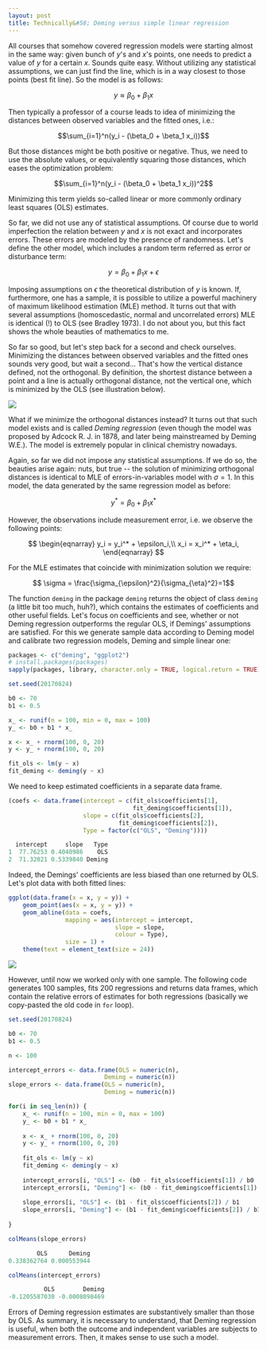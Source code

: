 ```yaml
---
layout: post
title: Technically&#58; Deming versus simple linear regression
---
```


All courses that somehow covered regression models were starting almost in the same way: given bunch of $y$'s and $x$'s points, one needs to predict a value of $y$ for a certain $x$. Sounds quite easy. Without utilizing any statistical assumptions, we can just find the line, which is in a way closest to those points (best fit line). So the model is as follows:

$$y \approx \beta_0 + \beta_1 x$$

Then typically a professor of a course leads to idea of minimizing the distances between observed variables and the fitted ones, i.e.:

$$\sum_{i=1}^n(y_i - (\beta_0 + \beta_1 x_i))$$

But those distances might be both positive or negative. Thus, we need to use the absolute values, or equivalently squaring those distances, which eases the optimization problem:

$$\sum_{i=1}^n(y_i - (\beta_0 + \beta_1 x_i))^2$$

Minimizing this term yields so-called linear or more commonly ordinary least squares (OLS) estimates.

So far, we did not use any of statistical assumptions. Of course due to world imperfection the relation between $y$ and $x$ is not exact and incorporates errors. These errors are modeled by the presence of randomness. Let's define the other model, which includes a random term referred as error or disturbance term: 

$$y = \beta_0 + \beta_1 x + \epsilon$$

Imposing assumptions on $\epsilon$ the theoretical distribution of $y$ is known. If, furthermore, one has a sample, it is possible to utilize a powerful machinery of maximum likelihood estimation (MLE) method. It turns out that with several assumptions (homoscedastic, normal and uncorrelated errors) MLE is identical (!) to OLS (see Bradley 1973). I do not about you, but this fact shows the whole beauties of mathematics to me.

So far so good, but let's step back for a second and check ourselves. Minimizing the distances between observed variables and the fitted ones sounds very good, but wait a second... That's how the vertical distance defined, not the orthogonal. By definition, the shortest distance between a point and a line is actually orthogonal distance, not the vertical one, which is minimized by the OLS (see illustration below).

![](https://irudnyts.github.io/images/posts/2017-08-24-technically-deming-versus-simple-linear-regression/v_vs_o.png)

What if we minimize the orthogonal distances instead? It turns out that such model exists and is called *Deming regression* (even though the model was proposed by Adcock R. J. in 1878, and later being mainstreamed by Deming W.E.). The model is extremely popular in clinical chemistry nowadays.

Again, so far we did not impose any statistical assumptions. If we do so, the beauties arise again: nuts, but true -- the solution of minimizing orthogonal distances is identical to MLE of errors-in-variables model with $\sigma = 1$. In this model, the data generated by the same regression model as before: 

$$y^* = \beta_0 + \beta_1 x^*$$

However, the observations include measurement error, i.e. we observe the following points:

$$
\begin{eqnarray}
y_i = y_i^* + \epsilon_i,\\
x_i = x_i^* + \eta_i,
\end{eqnarray}
$$

For the MLE estimates that coincide with minimization solution we require: 

$$ \sigma = \frac{\sigma_{\epsilon}^2}{\sigma_{\eta}^2}=1$$

The function `deming` in the package `deming` returns the object of class `deming` (a little bit too much, huh?), which contains the estimates of coefficients and other useful fields. Let's focus on coefficients and see, whether or not Deming regression outperforms the regular OLS, if Demings' assumptions are satisfied. For this we generate sample data according to Deming model and calibrate two regression models, Deming and simple linear one:

```r
packages <- c("deming", "ggplot2")
# install.packages(packages)
sapply(packages, library, character.only = TRUE, logical.return = TRUE)

set.seed(20170824)

b0 <- 70
b1 <- 0.5

x_ <- runif(n = 100, min = 0, max = 100)
y_ <- b0 + b1 * x_

x <- x_ + rnorm(100, 0, 20)
y <- y_ + rnorm(100, 0, 20)

fit_ols <- lm(y ~ x)
fit_deming <- deming(y ~ x)
```
We need to keep estimated coefficients in a separate data frame.

```r
(coefs <- data.frame(intercept = c(fit_ols$coefficients[1], 
                                   fit_deming$coefficients[1]),
                     slope = c(fit_ols$coefficients[2],
                               fit_deming$coefficients[2]),
                     Type = factor(c("OLS", "Deming"))))
```
```r
  intercept     slope   Type
1  77.76253 0.4040986    OLS
2  71.32021 0.5339840 Deming
```

Indeed, the Demings' coefficients are less biased than one returned by OLS. Let's plot data with both fitted lines:

```r
ggplot(data.frame(x = x, y = y)) + 
    geom_point(aes(x = x, y = y)) + 
    geom_abline(data = coefs,
                mapping = aes(intercept = intercept,
                              slope = slope, 
                              colour = Type),
                size = 1) + 
    theme(text = element_text(size = 24))
```

![](https://irudnyts.github.io/images/posts/2017-08-24-technically-deming-versus-simple-linear-regression/ols_vs_deming.png)

However, until now we worked only with one sample. The following code generates $100$ samples, fits $200$ regressions and returns data frames, which contain the relative errors of estimates for both regressions (basically we copy-pasted the old code in `for` loop).

```r
set.seed(20170824)

b0 <- 70
b1 <- 0.5

n <- 100

intercept_errors <- data.frame(OLS = numeric(n),
                           Deming = numeric(n))
slope_errors <- data.frame(OLS = numeric(n),
                           Deming = numeric(n))

for(i in seq_len(n)) {
    x_ <- runif(n = 100, min = 0, max = 100)
    y_ <- b0 + b1 * x_
    
    x <- x_ + rnorm(100, 0, 20)
    y <- y_ + rnorm(100, 0, 20)
    
    fit_ols <- lm(y ~ x)
    fit_deming <- deming(y ~ x)
    
    intercept_errors[i, "OLS"] <- (b0 - fit_ols$coefficients[1]) / b0
    intercept_errors[i, "Deming"] <- (b0 - fit_deming$coefficients[1]) / b0
    
    slope_errors[i, "OLS"] <- (b1 - fit_ols$coefficients[2]) / b1
    slope_errors[i, "Deming"] <- (b1 - fit_deming$coefficients[2]) / b1
    
}

colMeans(slope_errors)
```

```r
        OLS      Deming 
0.338362764 0.000553944 
```

```r
colMeans(intercept_errors)
```

```r
          OLS        Deming 
-0.1205587030 -0.0008098469
```

Errors of Deming regression estimates are substantively smaller than those by OLS. As summary, it is necessary to understand, that Deming regression is useful, when both the outcome and independent variables are subjects to measurement errors. Then, it makes sense to use such a model.
